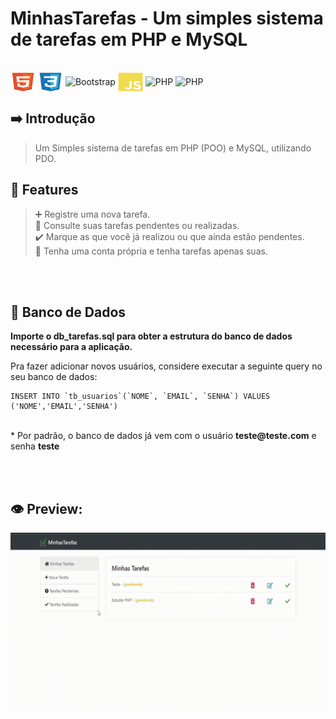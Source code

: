 # MinhasTarefas - Um simples sistema de tarefas em PHP e MySQL
<div style="display: inline_block"><br>
  
  <img align="center" alt="HTML" height="30" width="40" src="https://raw.githubusercontent.com/devicons/devicon/master/icons/html5/html5-original.svg">
  <img align="center" alt="CSS" height="30" width="40" src="https://raw.githubusercontent.com/devicons/devicon/master/icons/css3/css3-original.svg">
  <img align="center" alt="Bootstrap" height="30" width="40" src="https://cdn.jsdelivr.net/gh/devicons/devicon/icons/bootstrap/bootstrap-plain-wordmark.svg">
  <img align="center" alt="Javascript" height="30" width="40" src="https://raw.githubusercontent.com/devicons/devicon/master/icons/javascript/javascript-plain.svg">
  <img align="center" alt="PHP" height="30" width="40" src="https://cdn.jsdelivr.net/gh/devicons/devicon/icons/php/php-original.svg">
  <img align="center" alt="PHP" height="30" width="40" src="https://cdn.jsdelivr.net/gh/devicons/devicon/icons/mysql/mysql-original-wordmark.svg">
 
</div>

## ➡️ Introdução

> Um Simples sistema de tarefas em PHP (POO) e MySQL, utilizando PDO.


## 🔎 Features

> ➕ Registre uma nova tarefa. <br/>👀 Consulte suas tarefas pendentes ou realizadas.<br/>✔️ Marque as que você já realizou ou que ainda estão pendentes.<br/>👤 Tenha uma conta própria e tenha tarefas apenas suas.

<br/><br/>

## 💾 Banco de Dados

<b>Importe o db_tarefas.sql para obter a estrutura do banco de dados necessário para a aplicação.</b><br/>

Pra fazer adicionar novos usuários, considere executar a seguinte query no seu banco de dados:

```
INSERT INTO `tb_usuarios`(`NOME`, `EMAIL`, `SENHA`) VALUES ('NOME','EMAIL','SENHA')
```
<br/>
* Por padrão, o banco de dados já vem com o usuário <B>teste@teste.com</B> e senha <B>teste</B>


<br/><br/>

## 👁️ Preview:

![](tarefasgif.gif)

